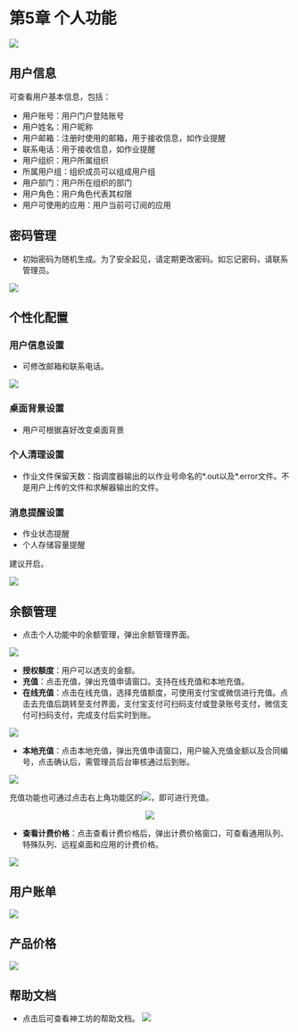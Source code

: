 # 第5章 个人功能

![](figs/personal/personal.png)
## 用户信息

可查看用户基本信息，包括：

- 用户账号：用户门户登陆账号
- 用户姓名：用户昵称
- 用户邮箱：注册时使用的邮箱，用于接收信息，如作业提醒
- 联系电话：用于接收信息，如作业提醒
- 用户组织：用户所属组织
- 所属用户组：组织成员可以组成用户组
- 用户部门：用户所在组织的部门
- 用户角色：用户角色代表其权限
- 用户可使用的应用：用户当前可订阅的应用
## 密码管理

- 初始密码为随机生成。为了安全起见，请定期更改密码。如忘记密码，请联系管理员。

![](figs/personal/personal-config.png)
## 个性化配置

### 用户信息设置
- 可修改邮箱和联系电话。

![](figs/personal/personal-info-set.png)

### 桌面背景设置
- 用户可根据喜好改变桌面背景

### 个人清理设置

- 作业文件保留天数：指调度器输出的以作业号命名的*.out以及*.error文件。不是用户上传的文件和求解器输出的文件。

### 消息提醒设置

- 作业状态提醒
- 个人存储容量提醒

建议开启。

![](figs/personal/message.png)

## 余额管理

- 点击个人功能中的余额管理，弹出余额管理界面。

![](figs/personal/charge.png)

- **授权额度**：用户可以透支的金额。
- **充值**：点击充值，弹出充值申请窗口。支持在线充值和本地充值。
- **在线充值**：点击在线充值，选择充值额度，可使用支付宝或微信进行充值。点击去充值后跳转至支付界面，支付宝支付可扫码支付或登录账号支付，微信支付可扫码支付，完成支付后实时到账。

![](figs/personal/pay.png)

- **本地充值**：点击本地充值，弹出充值申请窗口，用户输入充值金额以及合同编号，点击确认后，需管理员后台审核通过后到账。

![](figs/personal/charge_application_2.png)

充值功能也可通过点击右上角功能区的![](figs/personal/pay3.png)，即可进行充值。

<div align=center><img src="figs/personal/pay2.png"></div>

- **查看计费价格**：点击查看计费价格后，弹出计费价格窗口，可查看通用队列、特殊队列、远程桌面和应用的计费价格。

![](figs/personal/price_2.png#pic_center)


## 用户账单

![](figs/personal/bill.png)

## 产品价格

![](figs/personal/price.png)

## 帮助文档

- 点击后可查看神工坊的帮助文档。
![](figs/personal/help.png)